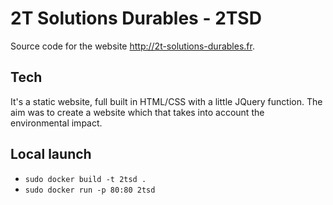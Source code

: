 # 2T Solutions Durables - 2TSD
Source code for the website <http://2t-solutions-durables.fr>.

## Tech
It's a static website, full built in HTML/CSS with a little JQuery function. The aim was to create a website which that takes into account the environmental impact.

## Local launch
- `sudo docker build -t 2tsd .`
- `sudo docker run -p 80:80 2tsd`